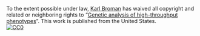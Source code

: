To the extent possible under law,
[Karl Broman](https://github.com/kbroman)
has waived all copyright and related or neighboring rights to
&ldquo;[Genetic analysis of high-throughput phenotypes](https://github.com/kbroman/Talk_SGN2017)&rdquo;.
This work is published from the United States.
<br/>
[![CC0](https://i.creativecommons.org/p/zero/1.0/88x31.png)](https://creativecommons.org/publicdomain/zero/1.0/)
